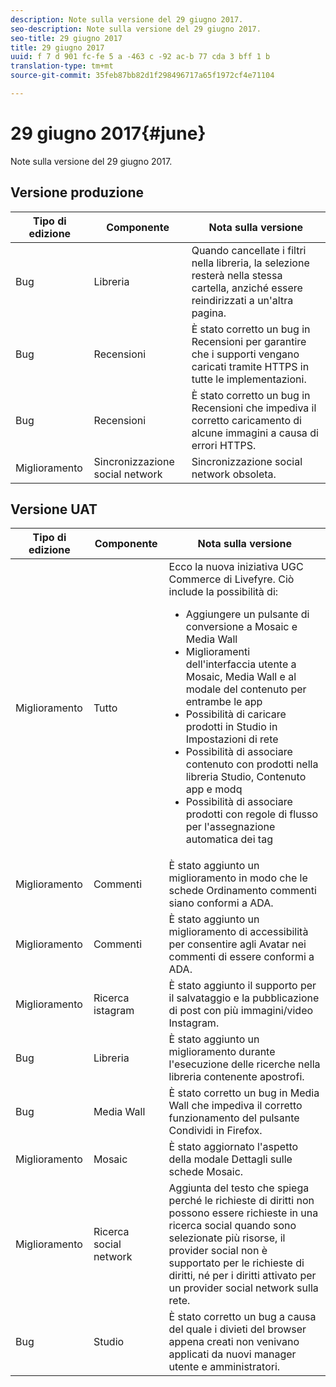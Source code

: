 ```yaml
---
description: Note sulla versione del 29 giugno 2017.
seo-description: Note sulla versione del 29 giugno 2017.
seo-title: 29 giugno 2017
title: 29 giugno 2017
uuid: f 7 d 901 fc-fe 5 a -463 c -92 ac-b 77 cda 3 bff 1 b
translation-type: tm+mt
source-git-commit: 35feb87bb82d1f298496717a65f1972cf4e71104

---
```



# 29 giugno 2017{#june}

Note sulla versione del 29 giugno 2017.

## Versione produzione

| **Tipo di edizione** | **Componente** | **Nota sulla versione** |
|---|---|---|
| Bug | Libreria | Quando cancellate i filtri nella libreria, la selezione resterà nella stessa cartella, anziché essere reindirizzati a un'altra pagina. |
| Bug | Recensioni | È stato corretto un bug in Recensioni per garantire che i supporti vengano caricati tramite HTTPS in tutte le implementazioni. |
| Bug | Recensioni | È stato corretto un bug in Recensioni che impediva il corretto caricamento di alcune immagini a causa di errori HTTPS. |
| Miglioramento | Sincronizzazione social network | Sincronizzazione social network obsoleta. |

## Versione UAT

| Tipo di edizione | Componente | Nota sulla versione |
|--- |--- |--- |
| Miglioramento | Tutto | Ecco la nuova iniziativa UGC Commerce di Livefyre. Ciò include la possibilità di: <br><ul><li>Aggiungere un pulsante di conversione a Mosaic e Media Wall</li><li> Miglioramenti dell'interfaccia utente a Mosaic, Media Wall e al modale del contenuto per entrambe le app</li><li>Possibilità di caricare prodotti in Studio in Impostazioni di rete</li><li>Possibilità di associare contenuto con prodotti nella libreria Studio, Contenuto app e modq</li><li>Possibilità di associare prodotti con regole di flusso per l'assegnazione automatica dei tag</li></ul> |
| Miglioramento | Commenti | È stato aggiunto un miglioramento in modo che le schede Ordinamento commenti siano conformi a ADA. |
| Miglioramento | Commenti | È stato aggiunto un miglioramento di accessibilità per consentire agli Avatar nei commenti di essere conformi a ADA. |
| Miglioramento | Ricerca istagram | È stato aggiunto il supporto per il salvataggio e la pubblicazione di post con più immagini/video Instagram. |
| Bug | Libreria | È stato aggiunto un miglioramento durante l'esecuzione delle ricerche nella libreria contenente apostrofi. |
| Bug | Media Wall | È stato corretto un bug in Media Wall che impediva il corretto funzionamento del pulsante Condividi in Firefox. |
| Miglioramento | Mosaic | È stato aggiornato l'aspetto della modale Dettagli sulle schede Mosaic. |
| Miglioramento | Ricerca social network | Aggiunta del testo che spiega perché le richieste di diritti non possono essere richieste in una ricerca social quando sono selezionate più risorse, il provider social non è supportato per le richieste di diritti, né per i diritti attivato per un provider social network sulla rete. |
| Bug | Studio | È stato corretto un bug a causa del quale i divieti del browser appena creati non venivano applicati da nuovi manager utente e amministratori. |


